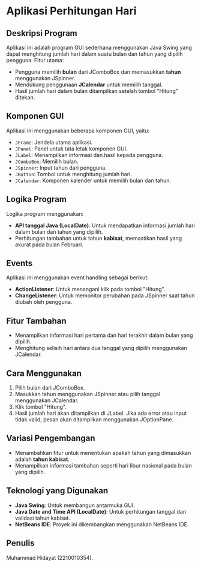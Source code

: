# Aplikasi Perhitungan Hari

## Deskripsi Program
Aplikasi ini adalah program GUI sederhana menggunakan Java Swing yang dapat menghitung jumlah hari dalam suatu bulan dan tahun yang dipilih pengguna. Fitur utama:

- Pengguna memilih **bulan** dari JComboBox dan memasukkan **tahun** menggunakan JSpinner.
- Mendukung penggunaan **JCalendar** untuk memilih tanggal.
- Hasil jumlah hari dalam bulan ditampilkan setelah tombol "Hitung" ditekan.

## Komponen GUI
Aplikasi ini menggunakan beberapa komponen GUI, yaitu:

- `JFrame`: Jendela utama aplikasi.
- `JPanel`: Panel untuk tata letak komponen GUI.
- `JLabel`: Menampilkan informasi dan hasil kepada pengguna.
- `JComboBox`: Memilih bulan.
- `JSpinner`: Input tahun dari pengguna.
- `JButton`: Tombol untuk menghitung jumlah hari.
- `JCalendar`: Komponen kalender untuk memilih bulan dan tahun.

## Logika Program
Logika program menggunakan:

- **API tanggal Java (LocalDate)**: Untuk mendapatkan informasi jumlah hari dalam bulan dan tahun yang dipilih.
- Perhitungan tambahan untuk tahun **kabisat**, memastikan hasil yang akurat pada bulan Februari.

## Events
Aplikasi ini menggunakan event handling sebagai berikut:

- **ActionListener**: Untuk menangani klik pada tombol "Hitung".
- **ChangeListener**: Untuk memonitor perubahan pada JSpinner saat tahun diubah oleh pengguna.

## Fitur Tambahan
- Menampilkan informasi hari pertama dan hari terakhir dalam bulan yang dipilih.
- Menghitung selisih hari antara dua tanggal yang dipilih menggunakan JCalendar.

## Cara Menggunakan
1. Pilih bulan dari JComboBox.
2. Masukkan tahun menggunakan JSpinner atau pilih tanggal menggunakan JCalendar.
3. Klik tombol "Hitung".
4. Hasil jumlah hari akan ditampilkan di JLabel. Jika ada error atau input tidak valid, pesan akan ditampilkan menggunakan JOptionPane.

## Variasi Pengembangan
- Menambahkan fitur untuk menentukan apakah tahun yang dimasukkan adalah **tahun kabisat**.
- Menampilkan informasi tambahan seperti hari libur nasional pada bulan yang dipilih.

## Teknologi yang Digunakan
- **Java Swing**: Untuk membangun antarmuka GUI.
- **Java Date and Time API (LocalDate)**: Untuk perhitungan tanggal dan validasi tahun kabisat.
- **NetBeans IDE**: Proyek ini dikembangkan menggunakan NetBeans IDE.

## Penulis
Muhammad Hidayat (2210010354).

